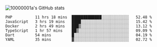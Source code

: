 ![10000001a's GitHub stats](https://github-readme-stats.vercel.app/api?username=10000001a&show_icons=true&theme=onedark&count_private=true)

<!-- [![Top Langs](https://github-readme-stats.vercel.app/api/top-langs/?username=10000001a&layout=compact&theme=onedark&langs_count=5)](https://github.com/anuraghazra/github-readme-stats) -->
<!--
**10000001a/10000001a** is a ✨ _special_ ✨ repository because its `README.md` (this file) appears on your GitHub profile.

Here are some ideas to get you started:

- 🔭 I’m currently working on ...
- 🌱 I’m currently learning ...
- 👯 I’m looking to collaborate on ...
- 🤔 I’m looking for help with ...
- 💬 Ask me about ...
- 📫 How to reach me: ...
- 😄 Pronouns: ...
- ⚡ Fun fact: ...
-->

<!--START_SECTION:waka-->

```text
PHP          11 hrs 18 mins  █████████████░░░░░░░░░░░░   52.48 %
JavaScript   3 hrs 19 mins   ████░░░░░░░░░░░░░░░░░░░░░   15.42 %
Docker       2 hrs 49 mins   ███▒░░░░░░░░░░░░░░░░░░░░░   13.12 %
TypeScript   1 hr 57 mins    ██▒░░░░░░░░░░░░░░░░░░░░░░   09.09 %
Dart         54 mins         █░░░░░░░░░░░░░░░░░░░░░░░░   04.19 %
YAML         35 mins         ▓░░░░░░░░░░░░░░░░░░░░░░░░   02.72 %
```

<!--END_SECTION:waka-->
